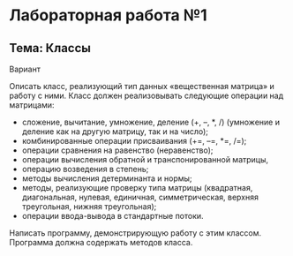 Лабораторная работа №1
=====
Тема: Классы
-----
Вариант 

Описать класс, реализующий тип данных «вещественная матрица» и работу с ними. Класс должен реализовывать следующие операции над матрицами:

* сложение, вычитание, умножение, деление (+, –, *, /) (умножение и деление как на другую матрицу, так и на число);
* комбинированные операции присваивания (+=, –=, *=, /=);
* операции сравнения на равенство (неравенство);
* операции вычисления обратной и транспонированной матрицы,
* операцию возведения в степень;
* методы вычисления детерминанта и нормы;
* методы, реализующие проверку типа матрицы (квадратная, диагональная, нулевая, единичная, симметрическая, верхняя треугольная, нижняя треугольная); 
* операции ввода-вывода в стандартные потоки.

Написать программу, демонстрирующую работу с этим классом. Программа должна содержать методов класса.
